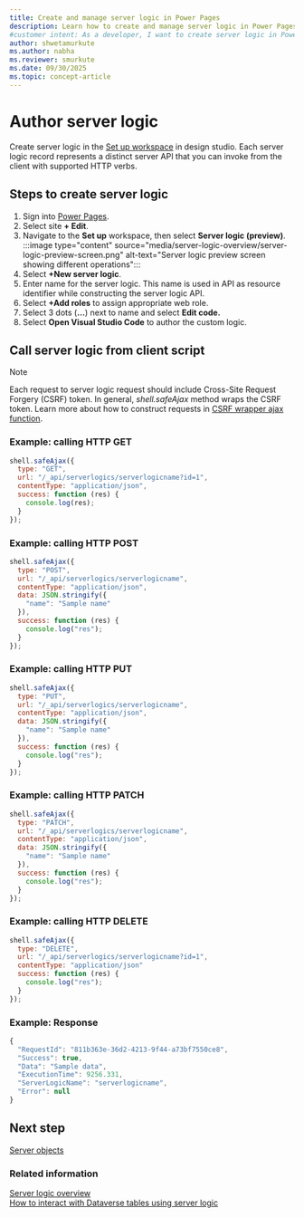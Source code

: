 ```yaml
---
title: Create and manage server logic in Power Pages
description: Learn how to create and manage server logic in Power Pages, including setup steps, role assignments, and API integration examples.
#customer intent: As a developer, I want to create server logic in Power Pages so that I can define custom server APIs for my application.
author: shwetamurkute
ms.author: nabha
ms.reviewer: smurkute
ms.date: 09/30/2025
ms.topic: concept-article
---
```


# Author server logic

Create server logic in the [Set up workspace](setup-workspace.md) in design studio. Each server logic record represents a distinct server API that you can invoke from the client with supported HTTP verbs.

## Steps to create server logic

1. Sign into [Power Pages](https://make.powerpages.microsoft.com/).
1. Select site **+ Edit**.
1. Navigate to the **Set up** workspace, then select **Server logic (preview)**.
    :::image type="content" source="media/server-logic-overview/server-logic-preview-screen.png" alt-text="Server logic preview screen showing different operations":::
1. Select **+New server logic**.
1. Enter name for the server logic. This name is used in API as resource identifier while constructing the server logic API.
1. Select **+Add roles** to assign appropriate web role.
1. Select 3 dots (**…**) next to name and select **Edit code.**
1. Select **Open Visual Studio Code** to author the custom logic.

## Call server logic from client script

> [!NOTE]
> Each request to server logic request should include Cross-Site Request Forgery (CSRF) token. In general, *shell.safeAjax* method wraps the CSRF token. Learn more about how to construct requests in [CSRF wrapper ajax function](/power-pages/configure/web-api-http-requests-handle-errors#example-wrapper-ajax-function-for-the-csrf-token).

### Example: calling HTTP GET

```javascript
shell.safeAjax({
  type: "GET",
  url: "/_api/serverlogics/serverlogicname?id=1",
  contentType: "application/json",
  success: function (res) {
    console.log(res);
  }
});
```

### Example: calling HTTP POST

```javascript
shell.safeAjax({
  type: "POST",
  url: "/_api/serverlogics/serverlogicname",
  contentType: "application/json",
  data: JSON.stringify({
    "name": "Sample name"
  }),
  success: function (res) {
    console.log("res");
  }
});
```

### Example: calling HTTP PUT

```javascript
shell.safeAjax({
  type: "PUT",
  url: "/_api/serverlogics/serverlogicname",
  contentType: "application/json",
  data: JSON.stringify({
    "name": "Sample name"
  }),
  success: function (res) {
    console.log("res");
  }
});
```

### Example: calling HTTP PATCH

```javascript
shell.safeAjax({
  type: "PATCH",
  url: "/_api/serverlogics/serverlogicname",
  contentType: "application/json",
  data: JSON.stringify({
    "name": "Sample name"
  }),
  success: function (res) {
    console.log("res");
  }
});
```

### Example: calling HTTP DELETE

```javascript
shell.safeAjax({
  type: "DELETE",
  url: "/_api/serverlogics/serverlogicname?id=1",
  contentType: "application/json"
  success: function (res) {
    console.log("res");
  }
});
```

### Example: Response

```javascript
{
  "RequestId": "811b363e-36d2-4213-9f44-a73bf7550ce8",
  "Success": true,
  "Data": "Sample data",
  "ExecutionTime": 9256.331,
  "ServerLogicName": "serverlogicname",
  "Error": null
}
```

## Next step

[Server objects](server-objects.md)

### Related information

[Server logic overview](server-logic-overview.md)  
[How to interact with Dataverse tables using server logic](server-logic-operations.md)  
 

